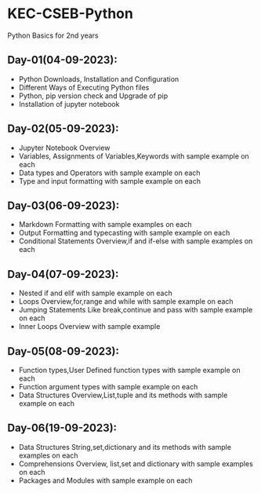 # KEC-CSEB-Python
Python Basics for 2nd years

## Day-01(04-09-2023):
  - Python Downloads, Installation and Configuration
  - Different Ways of Executing Python files
  - Python, pip version check and Upgrade of pip
  - Installation of jupyter notebook

## Day-02(05-09-2023):
  - Jupyter Notebook Overview
  - Variables, Assignments of Variables,Keywords with sample example on each
  - Data types and Operators with sample example on each
  - Type and input formatting with sample example on each

## Day-03(06-09-2023):
  - Markdown Formatting with sample examples on each
  - Output Formatting and typecasting with sample example on each
  - Conditional Statements Overview,if and if-else with sample examples on each

## Day-04(07-09-2023):
  - Nested if and elif with sample example on each
  - Loops Overview,for,range and while with sample example on each
  - Jumping Statements Like break,continue and pass with sample example on each
  - Inner Loops Overview with sample example

## Day-05(08-09-2023):
  - Function types,User Defined function types with sample example on each
  - Function argument types with sample example on each
  - Data Structures Overview,List,tuple and its methods with sample example on each

## Day-06(19-09-2023):
  - Data Structures String,set,dictionary and its methods with sample examples on each
  - Comprehensions Overview, list,set and dictionary with sample examples on each
  - Packages and Modules with sample example on each
